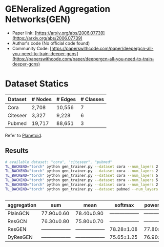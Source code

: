 # GENeralized Aggregation Networks(GEN)

- Paper link: [https://arxiv.org/abs/2006.07739](https://arxiv.org/abs/2006.07739)
- Author's code (No official code found)
- Community Code: [https://paperswithcode.com/paper/deepergcn-all-you-need-to-train-deeper-gcns](https://paperswithcode.com/paper/deepergcn-all-you-need-to-train-deeper-gcns)

# Dataset Statics

| Dataset  | # Nodes | # Edges | # Classes |
|----------|---------|---------|-----------|
| Cora     | 2,708   | 10,556  | 7         |
| Citeseer | 3,327   | 9,228   | 6         |
| Pubmed   | 19,717  | 88,651  | 3         |

Refer to [Planetoid](https://gammagl.readthedocs.io/en/latest/api/gammagl.datasets.html#gammagl.datasets.Planetoid).

Results
-------

```bash
# available dataset: "cora", "citeseer", "pubmed"
TL_BACKEND="torch" python gen_trainer.py --dataset cora --num_layers 2 --lr 0.01 --l2_coef 0.01 --drop_rate 0.3 --agg mean
TL_BACKEND="torch" python gen_trainer.py --dataset cora --num_layers 2 --lr 0.01 --l2_coef 0.0002 --drop_rate 0.3 --agg sum
TL_BACKEND="torch" python gen_trainer.py --dataset cora --num_layers 5 --lr 0.01 --l2_coef 0.0002 --drop_rate 0.5 --agg sum
TL_BACKEND="torch" python gen_trainer.py --dataset cora --num_layers 5 --lr 0.01 --l2_coef 0.0002 --drop_rate 0.5 --agg mean
TL_BACKEND="torch" python gen_trainer.py --dataset cora --num_layers 2 --lr 0.01 --l2_coef 0.0001 --drop_rate 0.4 --powermean 
TL_BACKEND="torch" python gen_trainer.py --dataset pubmed --num_layers 2 --lr 0.01 --l2_coef 0.01 --drop_rate 0.6 
```

## 
| aggregation  |    sum     |    mean       | softmax    | powermean  |
|----------    |  -------   | ------------  |------------|------------|
| PlainGCN     | 77.90±0.60 |  78.40±0.90   | ——————     | ——————     |
| ResGCN       | 76.30±0.80 |  75.80±0.70   | ——————     | ——————     |
| ResGEN       |   ——————   |    ——————     | 78.28±1.08 | 77.80±1.50 |
| DyResGEN     |   ——————   |    ——————     | 75.65±1.25 | 76.90±1.20 |
